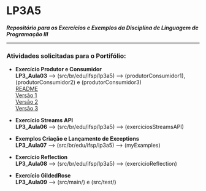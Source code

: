 # LP3A5  
***Repositório para os Exercícios e Exemplos da Disciplina de Linguagem de Programação III***  

---------------------------------------------  

  
### Atividades solicitadas para o Portifólio:

* **Exercício Produtor e Consumidor**   
  **LP3_Aula03** --> (src/br/edu/ifsp/lp3a5) --> (produtorConsumidor1), (produtorConsumidor2) e (produtorConsumidor3)  
  [README](https://github.com/KatiaJTartari/LP3A5/tree/main/LP3_Aula03#readme)   
  [Versão 1](https://github.com/KatiaJTartari/LP3A5/tree/main/LP3_Aula03/src/br/edu/ifsp/lp3a5/produtorConsumidor1)  
  [Versão 2](https://github.com/KatiaJTartari/LP3A5/tree/main/LP3_Aula03/src/br/edu/ifsp/lp3a5/produtorConsumidor2)  
  [Versão 3](https://github.com/KatiaJTartari/LP3A5/tree/main/LP3_Aula03/src/br/edu/ifsp/lp3a5/produtorConsumidor3)
  
* **Exercício Streams API**  
  **LP3_Aula06** --> (src/br/edu/ifsp/lp3a5) --> (exerciciosStreamsAPI) 
  
* **Exemplos Criação e Lançamento de Exceptions**   
  **LP3_Aula07** --> (src/br/edu/ifsp/lp3a5) --> (myExamples)   
  
* **Exercício Reflection**  
  **LP3_Aula08** --> (src/br/edu/ifsp/lp3a5) --> (exercicioReflection)   
  
* **Exercício GildedRose**  
  **LP3_Aula09** --> (src/main/) e (src/test/)   
  
  
